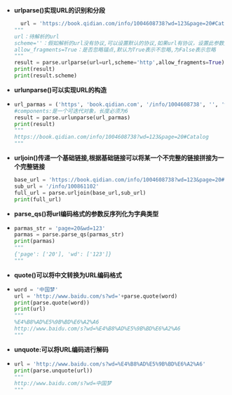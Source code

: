- **urlparse()实现URL的识别和分段**

  ```python
  	url = 'https://book.qidian.com/info/1004608738?wd=123&page=20#Catalog'
  """
  url：待解析的url
  scheme=''：假如解析的url没有协议,可以设置默认的协议,如果url有协议，设置此参数无效
  allow_fragments=True：是否忽略锚点,默认为True表示不忽略,为False表示忽略
  """
  result = parse.urlparse(url=url,scheme='http',allow_fragments=True)
  print(result)
  print(result.scheme)
  ```

  

- **urlunparse()可以实现URL的构造**

- ```python
  url_parmas = ('https', 'book.qidian.com', '/info/1004608738', '', 'wd=123&page=20', 'Catalog')
  #components:是一个可迭代对象，长度必须为6
  result = parse.urlunparse(url_parmas)
  print(result)
  """
  https://book.qidian.com/info/1004608738?wd=123&page=20#Catalog
  """
  ```

- **urljoin()传递一个基础链接,根据基础链接可以将某一个不完整的链接拼接为一个完整链接**

  ```python
  base_url = 'https://book.qidian.com/info/1004608738?wd=123&page=20#Catalog'
  sub_url = '/info/100861102'
  full_url = parse.urljoin(base_url,sub_url)
  print(full_url)
  
  ```

  

- **parse_qs()将url编码格式的参数反序列化为字典类型**

- ```python
  parmas_str = 'page=20&wd=123'
  parmas = parse.parse_qs(parmas_str)
  print(parmas)
  """
  {'page': ['20'], 'wd': ['123']}
  """
  ```

- **quote()可以将中文转换为URL编码格式**

- ```python
  word = '中国梦'
  url = 'http://www.baidu.com/s?wd='+parse.quote(word)
  print(parse.quote(word))
  print(url)
  """
  %E4%B8%AD%E5%9B%BD%E6%A2%A6
  http://www.baidu.com/s?wd=%E4%B8%AD%E5%9B%BD%E6%A2%A6
  """
  ```

- **unquote:可以将URL编码进行解码**

- ```python
  url = 'http://www.baidu.com/s?wd=%E4%B8%AD%E5%9B%BD%E6%A2%A6'
  print(parse.unquote(url))
  """
  http://www.baidu.com/s?wd=中国梦
  """
  ```

